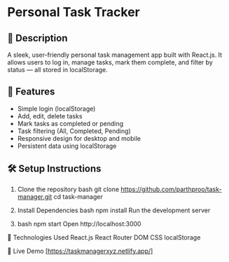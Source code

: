 # Personal Task Tracker

## 📖 Description
A sleek, user-friendly personal task management app built with React.js.
It allows users to log in, manage tasks, mark them complete, and filter by status — all stored in localStorage.

## 🚀 Features
- Simple login (localStorage)
- Add, edit, delete tasks
- Mark tasks as completed or pending
- Task filtering (All, Completed, Pending)
- Responsive design for desktop and mobile
- Persistent data using localStorage

## 🛠 Setup Instructions
1. Clone the repository
   bash
   git clone https://github.com/parthproo/task-manager.git
   cd task-manager

2. Install Dependencies
bash
npm install
Run the development server

3. bash
npm start
Open http://localhost:3000

🧰 Technologies Used
React.js
React Router DOM
CSS
localStorage

🔗 Live Demo
[https://taskmanagerxyz.netlify.app/]

